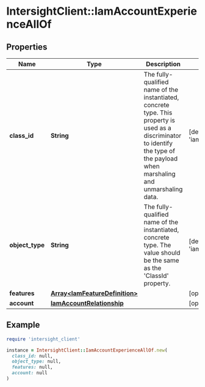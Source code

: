 # IntersightClient::IamAccountExperienceAllOf

## Properties

| Name | Type | Description | Notes |
| ---- | ---- | ----------- | ----- |
| **class_id** | **String** | The fully-qualified name of the instantiated, concrete type. This property is used as a discriminator to identify the type of the payload when marshaling and unmarshaling data. | [default to &#39;iam.AccountExperience&#39;] |
| **object_type** | **String** | The fully-qualified name of the instantiated, concrete type. The value should be the same as the &#39;ClassId&#39; property. | [default to &#39;iam.AccountExperience&#39;] |
| **features** | [**Array&lt;IamFeatureDefinition&gt;**](IamFeatureDefinition.md) |  | [optional] |
| **account** | [**IamAccountRelationship**](IamAccountRelationship.md) |  | [optional] |

## Example

```ruby
require 'intersight_client'

instance = IntersightClient::IamAccountExperienceAllOf.new(
  class_id: null,
  object_type: null,
  features: null,
  account: null
)
```

